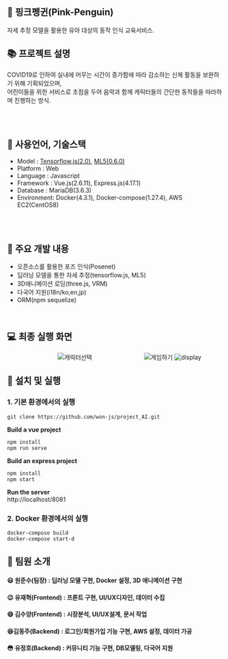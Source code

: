 ## :penguin: 핑크펭귄(Pink-Penguin)
자세 추정 모델을 활용한 유아 대상의 동작 인식 교육서비스.

## 📚 프로젝트 설명
COVID19로 인하여 실내에 머무는 시간이 증가함에 따라 감소하는 신체 활동을 보완하기 위해 기획되었으며,<br>
어린이들을 위한 서비스로 초점을 두어 음악과 함께 캐릭터들의 간단한 동작들을 따라하며 진행하는 방식.

<br><br>

## 📝 사용언어, 기술스택

- Model : [Tensorflow.js(2.0)](https://github.com/tensorflow/tfjs), [ML5(0.6.0)](https://github.com/ml5js)
- Platform : Web
- Language : Javascript
- Framework : Vue.js(2.6.11), Express.js(4.17.1)
- Database : MariaDB(3.6.3)
- Environment: Docker(4.3.1), Docker-compose(1.27.4), AWS EC2(CentOS8)

<br><br>
## :hammer: 주요 개발 내용
- 오픈소스를 활용한 포즈 인식(Posenet)
- 딥러닝 모델을 통한 자세 추정(tensorflow.js, ML5)
- 3D애니메이션 로딩(three.js, VRM)
- 다국어 지원(i18n/ko,en,jp)
- ORM(npm sequelize)
<br>


## 💻 최종 실행 화면
&nbsp; &nbsp; &nbsp; &nbsp; &nbsp; &nbsp; &nbsp; &nbsp; &nbsp; &nbsp; &nbsp; &nbsp; &nbsp; &nbsp; &nbsp; ![캐릭터선택](https://user-images.githubusercontent.com/46026674/103983533-bd874500-51c8-11eb-8dbb-082980b84112.gif)
&nbsp; &nbsp; &nbsp; &nbsp; &nbsp; &nbsp; &nbsp; &nbsp; &nbsp; &nbsp; &nbsp; &nbsp; &nbsp; &nbsp; &nbsp; ![게임하기](https://user-images.githubusercontent.com/46026674/103983555-ca0b9d80-51c8-11eb-96e1-b91a66e65315.gif)
![display](https://user-images.githubusercontent.com/46026674/103982615-27065400-51c7-11eb-9645-c93b3c2a39ac.png)
<br>

## :rocket: 설치 및 실행
### 1. 기본 환경에서의 실행<br>
```git clone https://github.com/won-js/project_AI.git```

<strong>Build a vue project</strong>
```cd vuefront
npm install 
npm run serve
```
<strong>Build an express project</strong>
```cd backend
npm install
npm start
```

<strong>Run the server</strong><br>
http://localhost/8081

### 2. Docker 환경에서의 실행
```
docker-compose build
docker-compose start-d
```


## :running: 팀원 소개
####  :smiley: 원준수(팀장) : 딥러닝 모델 구현, Docker 설정, 3D 애니메이션 구현
####  :wink: 유재혁(Frontend) : 프론트 구현, UI/UX디자인, 데이터 수집
####  :smile: 김수양(Frontend) : 시장분석, UI/UX설계, 문서 작업
####  :satisfied:김동주(Backend) : 로그인/회원가입 기능 구현, AWS 설정, 데이터 가공 
####  :flushed: 유정호(Backend) : 커뮤니티 기능 구현, DB모델링, 다국어 지원
<br>


